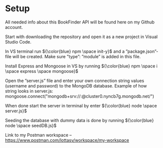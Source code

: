 # Setup
All needed info about this BookFinder API will be found here on my Github account.

Start with downloading the repository and open it as a new project in Visual Studio Code.

In VS terminal run ${\color{blue} npm \space init-y}$ and a ”package.json”-file will be created. Make sure ”type”: ”module” is added in this file.

Install Express and Mongoose in VS by running ${\color{blue} npm \space i \space express \space mongoose}$

Open the ”server.js” file and enter your own connection string values (username and password) to the MongoDB database.
Example of how string looks in server.js: 
mongoose.connect("mongodb+srv://<Username>:<Password>@cluster0.nyncb7g.mongodb.net/<DB-Name>")

When done start the server in terminal by enter ${\color{blue} node \space server.js}$

Seeding the database with dummy data is done by running ${\color{blue} node \space seedDB.js}$


Link to my Postman workspace – https://www.postman.com/lottasv/workspace/my-workspace
